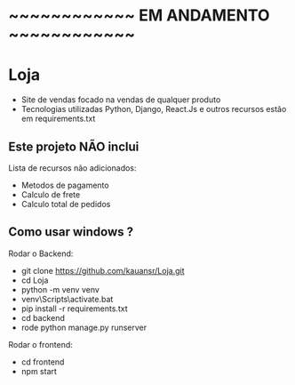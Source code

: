 # ~~~~~~~~~~~~ EM ANDAMENTO ~~~~~~~~~~~~


# Loja
- Site de vendas focado na vendas de qualquer produto
- Tecnologias utilizadas Python, Django, React.Js e outros recursos estão em requirements.txt

## Este projeto NÃO inclui
Lista de recursos não adicionados:

- Metodos de pagamento
- Calculo de frete
- Calculo total de pedidos


## Como usar windows ?
Rodar o Backend:
- git clone https://github.com/kauansr/Loja.git
- cd Loja
- python -m venv venv
- venv\Scripts\activate.bat
- pip install -r requirements.txt
- cd backend
- rode python manage.py runserver

Rodar o frontend:
- cd frontend
- npm start

